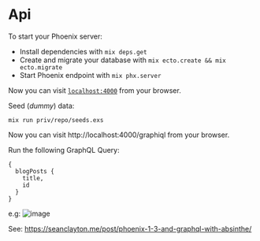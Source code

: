 # Api

To start your Phoenix server:

  * Install dependencies with `mix deps.get`
  * Create and migrate your database with `mix ecto.create && mix ecto.migrate`
  * Start Phoenix endpoint with `mix phx.server`

Now you can visit [`localhost:4000`](http://localhost:4000) from your browser.

Seed (_dummy_) data:

```
mix run priv/repo/seeds.exs
```


Now you can visit http://localhost:4000/graphiql from your browser.

Run the following GraphQL Query:
```
{
  blogPosts {
    title,
    id
  }
}
```
e.g:
![image](https://user-images.githubusercontent.com/194400/26842137-afebee5e-4ae3-11e7-9fbc-97f805778a43.png)



See: https://seanclayton.me/post/phoenix-1-3-and-graphql-with-absinthe/
